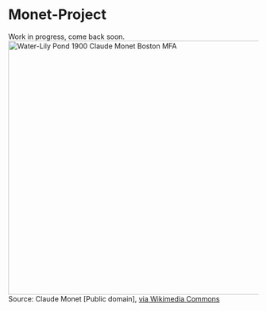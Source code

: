 Monet-Project
=============
  Work in progress, come back soon.<break>
  <a title="Claude Monet [Public domain], via Wikimedia Commons" href="http://commons.wikimedia.org/wiki/File%3AWater-Lily_Pond_1900_Claude_Monet_Boston_MFA.jpg"><img width="512" alt="Water-Lily Pond 1900 Claude Monet Boston MFA" src="http://upload.wikimedia.org/wikipedia/commons/thumb/e/ee/Water-Lily_Pond_1900_Claude_Monet_Boston_MFA.jpg/512px-Water-Lily_Pond_1900_Claude_Monet_Boston_MFA.jpg"/></a>
  Source:<break>
  Claude Monet [Public domain], <a href="http://commons.wikimedia.org/wiki/File%3AWater-Lily_Pond_1900_Claude_Monet_Boston_MFA.jpg">via Wikimedia Commons</a>
